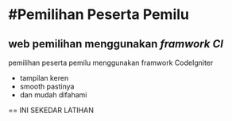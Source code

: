 #Pemilihan Peserta Pemilu 
==
web pemilihan menggunakan *framwork CI*
--
pemilihan peserta pemilu menggunakan framwork CodeIgniter
- tampilan keren
- smooth pastinya
- dan mudah difahami

==
INI SEKEDAR LATIHAN
